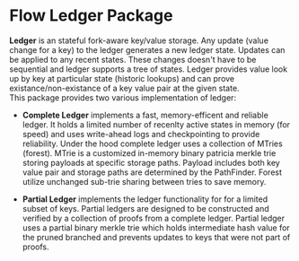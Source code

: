 # Flow Ledger Package

**Ledger** is an stateful fork-aware key/value storage. Any update (value change for a key) to the ledger generates a new ledger state. Updates can be applied to any recent states. These changes doesn't have to be sequential and ledger supports a tree of states. Ledger provides value look up by key at particular state (historic lookups) and can prove existance/non-existance of a key value pair at the given state.  
This package provides two various implementation of ledger:

- **Complete Ledger** implements a fast, memory-efficent and reliable ledger. It holds a limited number of recenlty active states in memory (for speed) and uses write-ahead logs and checkpointing to provide reliability. Under the hood complete ledger uses a collection of MTries (forest). MTrie is a customized in-memory binary patricia merkle trie storing payloads at specific storage paths. Payload includes both key value pair and storage paths are determined by the PathFinder. Forest utilize unchanged sub-trie sharing between tries to save memory. 

- **Partial Ledger** implements the ledger functionality for for a limited subset of keys. Partial ledgers are designed to be constructed and verified by a collection of proofs from a complete ledger. Partial ledger uses a partial binary merkle trie which holds intermediate hash value for the pruned branched and prevents updates to keys that were not part of proofs.